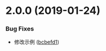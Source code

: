 <a name="2.0.0"></a>
# 2.0.0 (2019-01-24)


### Bug Fixes

* 修改示例 ([bcbefd1](https://github.com/tinper-bee/breadcrumb/commit/bcbefd1))



